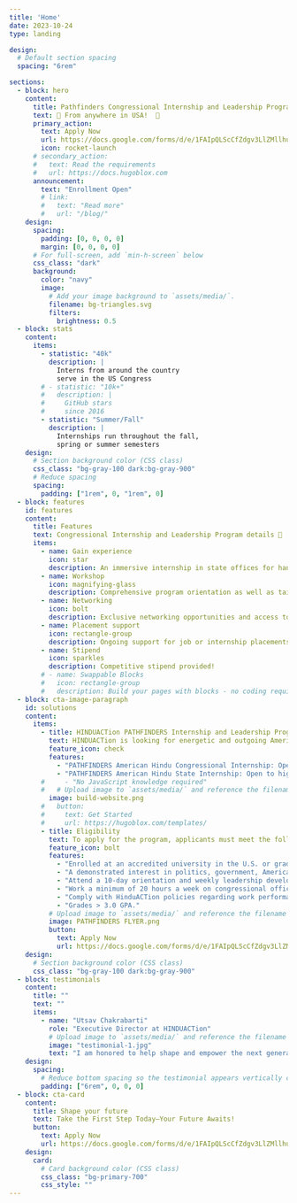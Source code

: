 ```yaml
---
title: 'Home'
date: 2023-10-24
type: landing

design:
  # Default section spacing
  spacing: "6rem"

sections:
  - block: hero
    content:
      title: Pathfinders Congressional Internship and Leadership Program
      text: 🧱 From anywhere in USA!  🧱
      primary_action:
        text: Apply Now
        url: https://docs.google.com/forms/d/e/1FAIpQLScCfZdgv3LlZMllhuZBjm7lM0TCObyZYAFny9S90d0StL0AOw/viewform?usp=header/
        icon: rocket-launch
      # secondary_action:
      #   text: Read the requirements
      #   url: https://docs.hugoblox.com
      announcement:
        text: "Enrollment Open"
        # link:
        #   text: "Read more"
        #   url: "/blog/"
    design:
      spacing:
        padding: [0, 0, 0, 0]
        margin: [0, 0, 0, 0]
      # For full-screen, add `min-h-screen` below
      css_class: "dark"
      background:
        color: "navy"
        image:
          # Add your image background to `assets/media/`.
          filename: bg-triangles.svg
          filters:
            brightness: 0.5
  - block: stats
    content:
      items:
        - statistic: "40k"
          description: |
            Interns from around the country  
            serve in the US Congress
        # - statistic: "10k+"
        #   description: |
        #     GitHub stars  
        #     since 2016
        - statistic: "Summer/Fall"
          description: |
            Internships run throughout the fall,  
            spring or summer semesters
    design:
      # Section background color (CSS class)
      css_class: "bg-gray-100 dark:bg-gray-900"
      # Reduce spacing
      spacing:
        padding: ["1rem", 0, "1rem", 0]
  - block: features
    id: features
    content:
      title: Features
      text: Congressional Internship and Leadership Program details 🧱
      items:
        - name: Gain experience
          icon: star
          description: An immersive internship in state offices for hands-on experience and connecting with high-level policymakers and insiders.
        - name: Workshop
          icon: magnifying-glass
          description: Comprehensive program orientation as well as tailored professional development workshops on leadership and policy.
        - name: Networking
          icon: bolt
          description: Exclusive networking opportunities and access to mentorship throughout the program.
        - name: Placement support
          icon: rectangle-group
          description: Ongoing support for job or internship placements after program completion.
        - name: Stipend
          icon: sparkles
          description: Competitive stipend provided!
        # - name: Swappable Blocks
        #   icon: rectangle-group
        #   description: Build your pages with blocks - no coding required!
  - block: cta-image-paragraph
    id: solutions
    content:
      items:
        - title: HINDUACTion PATHFINDERS Internship and Leadership Programs
          text: HINDUACTion is looking for energetic and outgoing American Hindu high school or college students. We offer two distinct internship opportunities for students to develop leadership skills, gain experience, and engage with their communities
          feature_icon: check
          features:
            - "PATHFINDERS American Hindu Congressional Internship: Open to undergraduates, and graduate students of any major"
            - "PATHFINDERS American Hindu State Internship: Open to high school students"
        #     - "No JavaScript knowledge required"
        #   # Upload image to `assets/media/` and reference the filename here
          image: build-website.png
        #   button:
        #     text: Get Started
        #     url: https://hugoblox.com/templates/
        - title: Eligibility
          text: To apply for the program, applicants must meet the following eligibility criteria
          feature_icon: bolt
          features:
            - "Enrolled at an accredited university in the U.S. or graduated within the last year."
            - "A demonstrated interest in politics, government, American Hindu history, or related fields."
            - "Attend a 10-day orientation and weekly leadership development sessions."
            - "Work a minimum of 20 hours a week on congressional office assignments."
            - "Comply with HinduACTion policies regarding work performance and personal conduct."
            - "Grades > 3.0 GPA."
          # Upload image to `assets/media/` and reference the filename here
          image: PATHFINDERS FLYER.png
          button:
            text: Apply Now
            url: https://docs.google.com/forms/d/e/1FAIpQLScCfZdgv3LlZMllhuZBjm7lM0TCObyZYAFny9S90d0StL0AOw/viewform?usp=header/
    design:
      # Section background color (CSS class)
      css_class: "bg-gray-100 dark:bg-gray-900"
  - block: testimonials
    content:
      title: ""
      text: ""
      items:
        - name: "Utsav Chakrabarti"
          role: "Executive Director at HINDUACTion"
          # Upload image to `assets/media/` and reference the filename here
          image: "testimonial-1.jpg"
          text: "I am honored to help shape and empower the next generation of leaders in our community."
    design:
      spacing:
        # Reduce bottom spacing so the testimonial appears vertically centered between sections
        padding: ["6rem", 0, 0, 0]
  - block: cta-card
    content:
      title: Shape your future
      text: Take the First Step Today—Your Future Awaits!
      button:
        text: Apply Now
        url: https://docs.google.com/forms/d/e/1FAIpQLScCfZdgv3LlZMllhuZBjm7lM0TCObyZYAFny9S90d0StL0AOw/viewform?usp=header/
    design:
      card:
        # Card background color (CSS class)
        css_class: "bg-primary-700"
        css_style: ""
---
```

